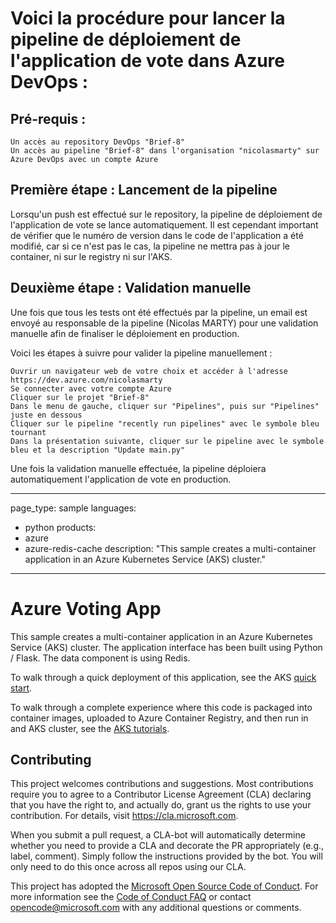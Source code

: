 # Voici la procédure pour lancer la pipeline de déploiement de l'application de vote dans Azure DevOps :

## Pré-requis :

    Un accès au repository DevOps "Brief-8"
    Un accès au pipeline "Brief-8" dans l'organisation "nicolasmarty" sur Azure DevOps avec un compte Azure

## Première étape : Lancement de la pipeline
Lorsqu'un push est effectué sur le repository, la pipeline de déploiement de l'application de vote se lance automatiquement. Il est cependant important de vérifier que le numéro de version dans le code de l'application a été modifié, car si ce n'est pas le cas, la pipeline ne mettra pas à jour le container, ni sur le registry ni sur l'AKS.

## Deuxième étape : Validation manuelle
Une fois que tous les tests ont été effectués par la pipeline, un email est envoyé au responsable de la pipeline (Nicolas MARTY) pour une validation manuelle afin de finaliser le déploiement en production.

Voici les étapes à suivre pour valider la pipeline manuellement :

    Ouvrir un navigateur web de votre choix et accéder à l'adresse https://dev.azure.com/nicolasmarty
    Se connecter avec votre compte Azure
    Cliquer sur le projet "Brief-8"
    Dans le menu de gauche, cliquer sur "Pipelines", puis sur "Pipelines" juste en dessous
    Cliquer sur le pipeline "recently run pipelines" avec le symbole bleu tournant
    Dans la présentation suivante, cliquer sur le pipeline avec le symbole bleu et la description "Update main.py"

Une fois la validation manuelle effectuée, la pipeline déploiera automatiquement l'application de vote en production.


---
page_type: sample
languages:
  - python
products:
  - azure
  - azure-redis-cache
description: "This sample creates a multi-container application in an Azure Kubernetes Service (AKS) cluster."
---

# Azure Voting App

This sample creates a multi-container application in an Azure Kubernetes Service (AKS) cluster. The application interface has been built using Python / Flask. The data component is using Redis.

To walk through a quick deployment of this application, see the AKS [quick start](https://docs.microsoft.com/en-us/azure/aks/kubernetes-walkthrough?WT.mc_id=none-github-nepeters).

To walk through a complete experience where this code is packaged into container images, uploaded to Azure Container Registry, and then run in and AKS cluster, see the [AKS tutorials](https://docs.microsoft.com/en-us/azure/aks/tutorial-kubernetes-prepare-app?WT.mc_id=none-github-nepeters).

## Contributing

This project welcomes contributions and suggestions.  Most contributions require you to agree to a
Contributor License Agreement (CLA) declaring that you have the right to, and actually do, grant us
the rights to use your contribution. For details, visit https://cla.microsoft.com.

When you submit a pull request, a CLA-bot will automatically determine whether you need to provide
a CLA and decorate the PR appropriately (e.g., label, comment). Simply follow the instructions
provided by the bot. You will only need to do this once across all repos using our CLA.

This project has adopted the [Microsoft Open Source Code of Conduct](https://opensource.microsoft.com/codeofconduct/).
For more information see the [Code of Conduct FAQ](https://opensource.microsoft.com/codeofconduct/faq/) or
contact [opencode@microsoft.com](mailto:opencode@microsoft.com) with any additional questions or comments.
